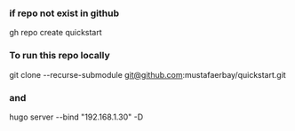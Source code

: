 ### if repo not exist in github
 gh repo create quickstart 

### To run this repo locally
git clone --recurse-submodule git@github.com:mustafaerbay/quickstart.git

### and
hugo server --bind "192.168.1.30" -D

